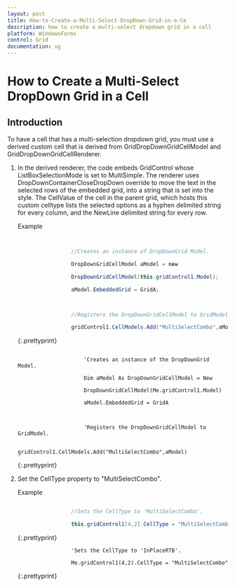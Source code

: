 ```yaml
---
layout: post
title: How-to-Create-a-Multi-Select-DropDown-Grid-in-a-Ce
description: how to create a multi-select dropdown grid in a cell
platform: WindowsForms
control: Grid
documentation: ug
---
```


# How to Create a Multi-Select DropDown Grid in a Cell

## Introduction

To have a cell that has a multi-selection dropdown grid, you must use a derived custom cell that is derived from GridDropDownGridCellModel and GridDropDownGridCellRenderer. 

1. In the derived renderer, the code embeds GridControl whose ListBoxSelectionMode is set to MultiSimple. The renderer uses DropDownContainerCloseDropDown override to move the text in the selected rows of the embedded grid, into a string that is set into the style. The CellValue of the cell in the parent grid, which hosts this custom celltype lists the selected options as a hyphen delimited string for every column, and the NewLine delimited string for every row.



   Example


   ~~~ cs


					//Creates an instance of DropDownGrid Model.

					DropDownGridCellModel aModel = new 

					DropDownGridCellModel(this.gridControl1.Model);

					aModel.EmbeddedGrid = GridA;



					//Registers the DropDownGridCellModel to GridModel.

					gridControl1.CellModels.Add("MultiSelectCombo",aModel);


   ~~~
   {:.prettyprint}


   ~~~ vbnet

						'Creates an instance of the DropDownGrid Model.

						Dim aModel As DropDownGridCellModel = New 

						DropDownGridCellModel(Me.gridControl1.Model)

						aModel.EmbeddedGrid = GridA



						'Registers the DropDownGridCellModel to GridModel.

						gridControl1.CellModels.Add("MultiSelectCombo",aModel)
   ~~~
   {:.prettyprint}


2. Set the CellType property to "MultiSelectCombo".

   Example



   ~~~ cs

					//Sets the CellType to 'MultiSelectCombo'.

					this.gridControl1[4,2].CellType = "MultiSelectCombo";

   ~~~
   {:.prettyprint}



   ~~~ vbnet
					'Sets the CellType to 'InPlaceRTB'.

					Me.gridControl1(4,2).CellType = "MultiSelectCombo"

   ~~~
   {:.prettyprint}

